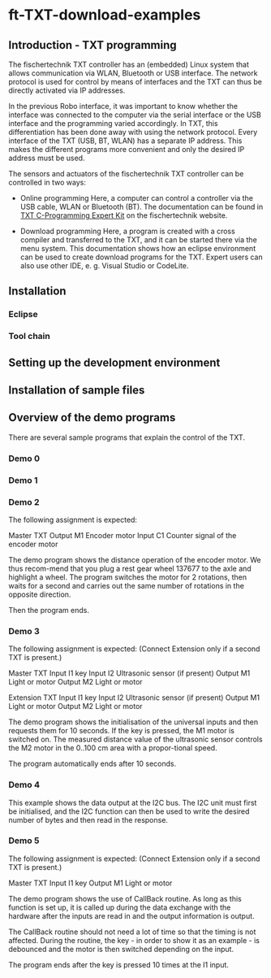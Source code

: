 # ft-TXT-download-examples

## Introduction - TXT programming

The fischertechnik TXT controller has an (embedded) Linux system that allows communication via WLAN, Bluetooth or USB interface. 
The network protocol is used for control by means of interfaces and the TXT can thus be directly activated via IP addresses. 

In the previous Robo interface, it was important to know whether the interface was connected to the computer via the serial interface or the USB interface and the programming varied accordingly.
In TXT, this differentiation has been done away with using the network protocol. Every interface of the TXT (USB, BT, WLAN) has a separate IP address. This makes the different programs more convenient and only the desired IP address must be used.

The sensors and actuators of the fischertechnik TXT controller can be controlled in two ways:

- Online programming
Here, a computer can control a controller via the USB cable, WLAN or Bluetooth (BT). The documentation can be found in 
[TXT C-Programming Expert Kit](https://www.fischertechnik.de/-/media/fischertechnik/fite/service/downloads/robotics/txt-controller/documents/09-txt-c-programming-expert-kit.ashx) on the fischertechnik website.

-	Download programming
Here, a program is created with a cross compiler and transferred to the TXT, and it can be started there via the menu system. This documentation shows how an eclipse environment can be used to create download programs for the TXT. Expert users can also use other IDE, e. g. Visual Studio or CodeLite.

## Installation

### Eclipse

### Tool chain

## Setting up the development environment

## Installation of sample files

## Overview of the demo programs
There are several sample programs that explain the control of the TXT.

###	Demo 0

###	Demo 1

###	Demo 2
The following assignment is expected: 

Master TXT	Output M1	Encoder motor
	Input C1	Counter signal of the encoder motor

The demo program shows the distance operation of the encoder motor. We thus recom-mend that you plug a rest gear wheel 137677 to the axle and highlight a wheel.
The program switches the motor for 2 rotations, then waits for a second and carries out the same number of rotations in the opposite direction.

Then the program ends.

###	Demo 3
The following assignment is expected: 
(Connect Extension only if a second TXT is present.)

Master TXT	Input I1	key
	Input I2	Ultrasonic sensor (if present)
	Output M1	Light or motor
	Output M2	Light or motor

Extension TXT	Input I1	key
	Input I2	Ultrasonic sensor (if present)
	Output M1	Light or motor
	Output M2	Light or motor

The demo program shows the initialisation of the universal inputs and then requests them for 10 seconds. If the key is pressed, the M1 motor is switched on. The measured distance value of the ultrasonic sensor controls the M2 motor in the 0..100 cm area with a propor-tional speed.

The program automatically ends after 10 seconds.

###	Demo 4
This example shows the data output at the I2C bus.
The I2C unit must first be initialised, and the I2C function can then be used to write the desired number of bytes and then read in the response.

###	Demo 5
The following assignment is expected: 
(Connect Extension only if a second TXT is present.)

Master TXT	Input I1	key
	Output M1	Light or motor

The demo program shows the use of CallBack routine. As long as this function is set up, it is called up during the data exchange with the hardware after the inputs are read in and the output information is output. 

The CallBack routine should not need a lot of time so that the timing is not affected. During the routine, the key - in order to show it as an example - is debounced and the motor is then switched depending on the input.

The program ends after the key is pressed 10 times at the I1 input.
